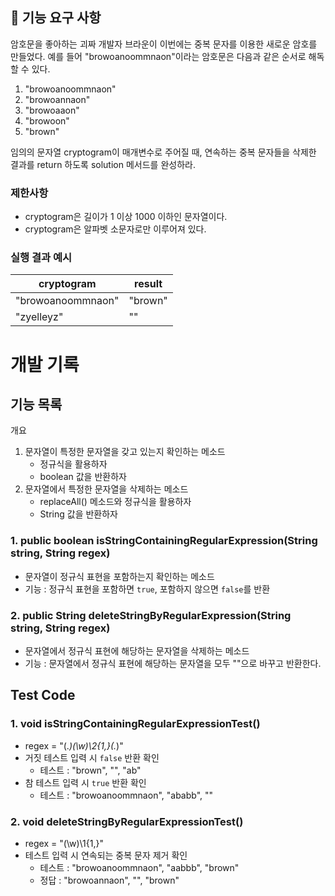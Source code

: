 ## 🚀 기능 요구 사항

암호문을 좋아하는 괴짜 개발자 브라운이 이번에는 중복 문자를 이용한 새로운 암호를 만들었다. 예를 들어 "browoanoommnaon"이라는 암호문은 다음과 같은 순서로 해독할 수 있다.

1. "browoanoommnaon"
2. "browoannaon"
3. "browoaaon"
4. "browoon"
5. "brown"

임의의 문자열 cryptogram이 매개변수로 주어질 때, 연속하는 중복 문자들을 삭제한 결과를 return 하도록 solution 메서드를 완성하라.

### 제한사항

- cryptogram은 길이가 1 이상 1000 이하인 문자열이다.
- cryptogram은 알파벳 소문자로만 이루어져 있다.

### 실행 결과 예시

| cryptogram | result |
| --- | --- |
| "browoanoommnaon" | "brown" |
| "zyelleyz" | "" |

# 개발 기록

## 기능 목록

개요
1. 문자열이 특정한 문자열을 갖고 있는지 확인하는 메소드
   - 정규식을 활용하자
   - boolean 값을 반환하자
2. 문자열에서 특정한 문자열을 삭제하는 메소드
   - replaceAll() 메소드와 정규식을 활용하자
   - String 값을 반환하자

### 1. public boolean isStringContainingRegularExpression(String string, String regex)
- 문자열이 정규식 표현을 포함하는지 확인하는 메소드
- 기능 : 정규식 표현을 포함하면 `true`, 포함하지 않으면 `false`를 반환

### 2. public String deleteStringByRegularExpression(String string, String regex)
- 문자열에서 정규식 표현에 해당하는 문자열을 삭제하는 메소드
- 기능 : 문자열에서 정규식 표현에 해당하는 문자열을 모두 ""으로 바꾸고 반환한다.

## Test Code
### 1. void isStringContainingRegularExpressionTest()
- regex = "(.*)(\w)\2{1,}(.*)"
- 거짓 테스트 입력 시 `false` 반환 확인
  - 테스트 : "brown", "", "ab"
- 참 테스트 입력 시 `true` 반환 확인
  - 테스트 : "browoanoommnaon", "ababb", ""
   
### 2. void deleteStringByRegularExpressionTest()
- regex = "(\w)\1{1,}"
- 테스트 입력 시 연속되는 중복 문자 제거 확인
  - 테스트 : "browoanoommnaon", "aabbb", "brown"
  - 정답 : "browoannaon", "", "brown"